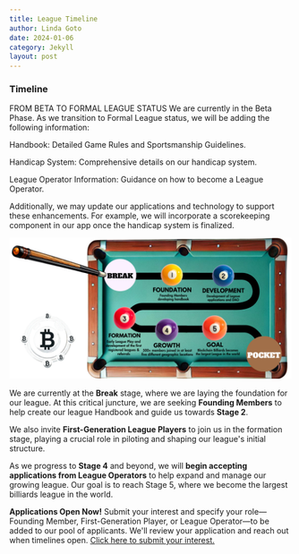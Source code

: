 ```yaml
---
title: League Timeline
author: Linda Goto
date: 2024-01-06
category: Jekyll
layout: post
---
```


### Timeline

FROM BETA TO FORMAL LEAGUE STATUS
We are currently in the Beta Phase. As we transition to Formal League status, we will be adding the following information:

Handbook: Detailed Game Rules and Sportsmanship Guidelines.

Handicap System: Comprehensive details on our handicap system.

League Operator Information: Guidance on how to become a League Operator.

Additionally, we may update our applications and technology to support these enhancements. For example, we will incorporate a scorekeeping component in our app once the handicap system is finalized.


![Image](/assets/gitbook/images/timeline.png)

We are currently at the __Break__ stage, where we are laying the foundation for our league. At this critical juncture, we are seeking __Founding Members__ to help create our league Handbook and guide us towards __Stage 2__.

We also invite __First-Generation League Players__ to join us in the formation stage, playing a crucial role in piloting and shaping our league's initial structure.

As we progress to __Stage 4__ and beyond, we will __begin accepting applications from League Operators__ to help expand and manage our growing league. Our goal is to reach Stage 5, where we become the largest billiards league in the world.

__Applications Open Now!__ Submit your interest and specify your role—Founding Member, First-Generation Player, or League Operator—to be added to our pool of applicants. We'll review your application and reach out when timelines open. [Click here to submit your interest.](https://www.blockchainbilliards.io/join-us)

[1]: https://pages.github.com